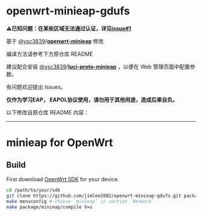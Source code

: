 openwrt-minieap-gdufs
=====

**⚠已知问题：在某些区域无法通过认证，详见[issue#1](https://github.com/jimlee2002/minieap-gdufs/issues/1)**

基于 [@ysc3839](https://github.com/ysc3839)/**[openwrt-minieap](https://github.com/ysc3839/openwrt-minieap)** 修改

编译方法请参考下方原仓库 README 

建议配合安装 [@ysc3839](https://github.com/ysc3839)/**[luci-proto-minieap](https://github.com/ysc3839/luci-proto-minieap)** ，以便在 Web 管理页面中配置参数。

有问题欢迎提出 Issues。

**仅作为学习EAP， EAPOL协议使用，请勿用于其他用途，造成后果自负。**

以下修改自原仓库 README 内容：

---
minieap for OpenWrt
=====

## Build

First download [OpenWrt SDK](https://downloads.openwrt.org/) for your device.

```sh
cd /path/to/your/sdk
git clone https://github.com/jimlee2002/openwrt-minieap-gdufs.git package/minieap
make menuconfig # choose `minieap` in section `Network`
make package/minieap/compile V=s
```

